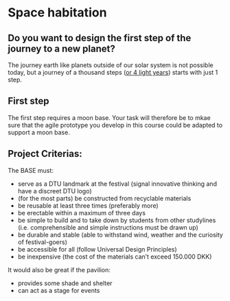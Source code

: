 # Space habitation
## Do you want to design the first step of the journey to a new planet? 

The journey earth like planets outside of our solar system is not possible today, but a journey of a thousand steps ([or 4 light years]) starts with just 1 step.

## First step
The first step requires a moon base. Your task will therefore be to mkae sure that the agile prototype you develop in this course could be adapted to support a moon base.

## Project Criterias: 

The BASE must:
* serve as a DTU landmark at the festival (signal innovative thinking and have a discreet DTU logo)
* (for the most parts) be constructed from recyclable materials
* be reusable at least three times (preferably more)
* be erectable within a maximum of three days
* be simple to build and to take down by students from other studylines (i.e. comprehensible and simple instructions must be drawn up)
* be durable and stable (able to withstand wind, weather and the curiosity of festival-goers)
* be accessible for all (follow Universal Design Principles)
* be inexpensive (the cost of the materials can’t exceed 150.000 DKK)

It would also be great if the pavilion:
* provides some shade and shelter
* can act as a stage for events

[or 4 light years]: https://exoplanets.nasa.gov/resources/2211/proxima-b-3d-model/#:~:text=At%20only%20four%20light%2Dyears,orbits%20a%20M%2Dtype%20star.
